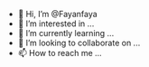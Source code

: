 - 👋 Hi, I’m @Fayanfaya
- 👀 I’m interested in ...
- 🌱 I’m currently learning ...
- 💞️ I’m looking to collaborate on ...
- 📫 How to reach me ...

<!---
Fayanfaya/Fayanfaya is a ✨ special ✨ repository because its `README.md` (this file) appears on your GitHub profile.
You can click the Preview link to take a look at your changes.
--->
